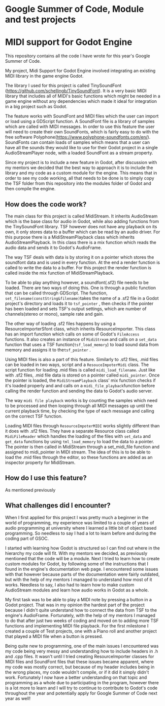 # Google Summer of Code, Module and test projects

#             **MIDI support for Godot Engine**  

This repository contains all the code I have wrote for this year's Google Summer of Code. 

My project, Midi Support for Godot Engine involved integrating an existing MIDI library in the game engine Godot. 

The library I used for this project is called TinySoundFont (https://github.com/schellingb/TinySoundFont). It is a very basic MIDI library that includes all of MIDI's basic functions which might be needed in a game engine without any dependencies which made it ideal for integration in a big project such as Godot. 

The feature works with SoundFont and MIDI files which the user can import or load using a GDScript function. A SoundFont file is a library of samples which are called with MIDI messages. In order to use this feature the user will need to create their own SoundFonts, which is fairly easy to do with the free software Polyphone(https://www.polyphone-soundfonts.com/en/). SoundFonts can contain loads of samples which means that a user can have all the sounds they would like to use for their Godot project in a single AudioStreamPlayer node, with a loaded SoundFont as a stream property. 

Since my project is to include a new feature in Godot, after discussion with my mentors we decided that the best way to approach it is to include the library and my code as a custom module for the engine. This means that in order to see my code working, all that needs to be done is to simply copy the TSF folder from this repository into the modules folder of Godot and then compile the engine.



## How does the code work?

The main class for this project is called MidiStream. It inherits AudioStream which is the base class for audio in Godot, while also adding functions from the TinySoundFont library. TSF however does not have any playback on its own, it only stores data to a buffer which can be read by an audio driver. For this purpose there is a MidiStreamPlayback class which inherits AudioStreamPlayback. In this class there is a mix function which reads the audio data and sends it to Godot's AudioFrame. 

The way TSF deals with data is by storing it on a pointer which stores the soundfont data and is used in every function. At the end a render function is called to write the data to a buffer. For this project the render function is called inside the mix function of MidiStreamPlayback. 

To be able to play anything however, a soundfont(.sf2) file needs to be loaded. There are two ways of doing this. One is through a public function that can be called through GDScript. The function, `set_filename(constString&filename)`takes the name of a .sf2 file in a Godot project's directory and loads it to `tsf_pointer` , then checks if the pointer has been loaded and sets TSF's output settings, which are number of channels(stereo or mono), sample rate and gain.

The other way of loading .sf2 files happens by using a ResourceImporterSfont class, which inherits ResourceImporter. This class has an import function which calls on some of Godot's `FileAccess` functions. It also creates an instance of `MidiStream` and calls on a `set_data` function that uses a TSF function(`tsf_load_memory`) to load sound data from memory and assigns it to the`tsf_pointer` .

Using MIDI files is also a part of this feature. Similarly to .sf2 files, .mid files can be loaded in two ways, script and a `ResouceImpoterMidi` class. The script function for loading .mid files is called `midi_load_filename`.  Just like with .sf2 files, .mid file data is stored on a pointer called `midi_pointer`. Once the pointer is loaded, the `MidiStreamPlayback` class' mix function checks if it's loaded properly and and calls on a `midi_file_playback`function before calling the render function and sending the data to Godot's audio server. 

The way `midi file playback` works is by counting the samples which need to be processed and then looping through all MIDI messages up until the current playback time, by checking the type of each message and calling on the correct TSF function. 

Loading MIDI files through `ResourceImpoterMIDI` works slightly different than it does with .sf2 files. They have a separate Resource class called `MidiFileReader` which handles the loading of the files with `set_data` and `get_data` functions by using `tml_load_memory` to load the data to a pointer. The pointer is then called in MidiStream through a set_midi_file function and assigned to midi_pointer in MIDI stream. The idea of this  is to be able to load the .mid files through the editor, so these functions are added as an inspector property for MidiStream. 

## How do I use this feature? 

As mentioned previously 



## What challenges did I encounter? 

When I first applied for this project I was pretty much a beginner in the world of programming, my experience was limited to a couple of years of audio programming at university where I learned a little bit of object based programming. So needless to say I had a lot to learn before and during the coding part of GSOC. 

I started with learning how Godot is structured so I can find out where in the hierarchy my code will fit. With my mentors we decided, as previously mentioned that the code will be a module. Next I tried to learn how to create custom modules for Godot, by following some of the instructions that I found in the engine's documentation web page. I encountered some issues with that however because parts of the documentation were fairly outdated, but with the help of my mentors I managed to understand how most of it works. Needless to say, I also had to learn how to make custom AudioStream modules and learn how audio works in Godot as a whole. 

My first task was to be able to play a MIDI note by pressing a button in a Godot project. That was in my opinion the hardest part of the project because I didn't quite understand how to connect the data from TSF to the engine's AudioFrame. Fortunately, with the help of my mentors I managed to do that after just two weeks of coding and moved on to adding more TSF functions and implementing MIDI file playback. For the first milestone I created a couple of Test projects, one with a Piano roll and another project that played a MIDI file when a button is pressed. 

Being quite new to programming, one of the main issues I encountered was my code being very messy and understanding how to include headers in .h and .cpp files. It wasn't until I tried creating ResourceImporter classes for MIDI files and SoundFont files that these issues became apparent, where my code was mostly correct, but because of my header includes being in the wrong places, my code wouldn't compile, or if it did it simply didn't work. Fortunately I now have a better understanding on that topic and programming as a whole due to participating in the program, however there is a lot more to learn and I will try to continue to contribute to Godot's code throughout the year and potentially apply for Google Summer of Code next year as well!





